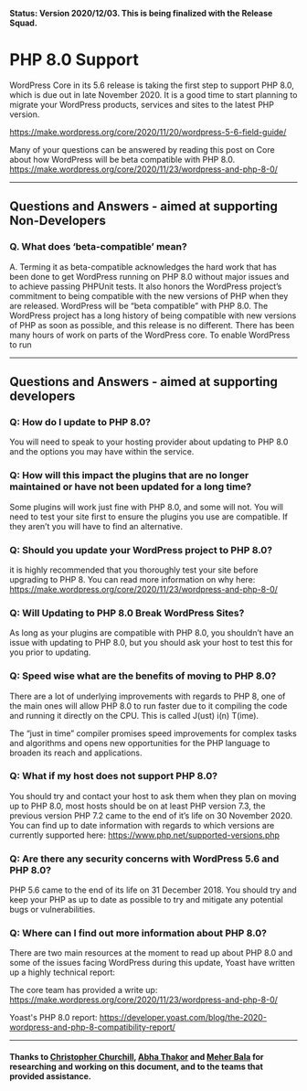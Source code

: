 **Status: Version 2020/12/03. This is being finalized with the Release Squad.**

# PHP 8.0 Support
WordPress Core in its 5.6 release is taking the first step to support PHP 8.0, which is due out in late November 2020. It is a good time to start planning to migrate your WordPress products, services and sites to the latest PHP version. 

https://make.wordpress.org/core/2020/11/20/wordpress-5-6-field-guide/

Many of your questions can be answered by reading this post on Core about how WordPress will be beta compatible with PHP 8.0. 
https://make.wordpress.org/core/2020/11/23/wordpress-and-php-8-0/ 


***

## Questions and Answers - aimed at supporting Non-Developers 

### Q. What does ‘beta-compatible’ mean?
A. Terming it as beta-compatible acknowledges the hard work that has been done to get WordPress running on PHP 8.0 without major issues and to achieve passing PHPUnit tests. It also honors the WordPress project’s commitment to being compatible with the new versions of PHP when they are released.
WordPress will be “beta compatible” with PHP 8.0. The WordPress project has a long history of being compatible with new versions of PHP as soon as possible, and this release is no different. There has been many hours of work on parts of the  WordPress core. To enable WordPress to run 
***

## Questions and Answers - aimed at supporting developers 

### Q: How do I update to PHP 8.0? 
You will need to speak to your hosting provider about updating to PHP 8.0 and the options you may have within the service.


### Q: How will this impact the plugins that are no longer maintained or  have not been updated for a long time? 
Some plugins will work just fine with PHP 8.0, and some will not. You will need to test your site first to ensure the plugins you use are compatible. If they aren’t you will have to find an alternative.


### Q:  Should you update your WordPress project to PHP 8.0?
it is highly recommended that you thoroughly test your site before upgrading to PHP 8. You can read more information on why here: 
https://make.wordpress.org/core/2020/11/23/wordpress-and-php-8-0/


### Q: Will Updating to PHP 8.0 Break WordPress Sites?
As long as your plugins are compatible with PHP 8.0, you shouldn’t have an issue with updating to PHP 8.0, but you should ask your host to test this for you prior to updating. 


### Q: Speed wise what are the benefits of moving to PHP 8.0?
There are a lot of underlying improvements with regards to PHP 8, one of the main ones will allow PHP 8.0 to run faster due to it compiling the code and running it directly on the CPU. This is called J(ust) i(n) T(ime).

The “just in time” compiler promises speed improvements for complex tasks and algorithms and opens new opportunities for the PHP language to broaden its reach and applications.


### Q: What if my host does not support PHP 8.0?
You should try and contact your host to ask them when they plan on moving up to PHP 8.0, most hosts should be on at least PHP version 7.3, the previous version PHP 7.2 came to the end of it’s life on 30 November 2020.  You can find up to date information with regards to which versions are currently supported here: 
https://www.php.net/supported-versions.php


### Q: Are there any security concerns with WordPress 5.6 and PHP 8.0?
PHP 5.6 came to the end of its life on 31 December 2018. You should try and keep your PHP as up to date as possible to try and mitigate any potential bugs or vulnerabilities. 


### Q: Where can I find out more information about PHP 8.0? 
There are two main resources at the moment to read up about PHP 8.0 and some of the issues facing WordPress during this update, Yoast have written up a highly technical report: 
 
The core team has provided a write up: https://make.wordpress.org/core/2020/11/23/wordpress-and-php-8-0/

Yoast's PHP 8.0 report: https://developer.yoast.com/blog/the-2020-wordpress-and-php-8-compatibility-report/

***

#### Thanks to [Christopher Churchill](https://profiles.wordpress.org/vimes1984/), [Abha Thakor](https://profiles.wordpress.org/webcommsat/) and [Meher Bala](https://profiles.wordpress.org/meher/) for researching and working on this document, and to the teams that provided assistance.

